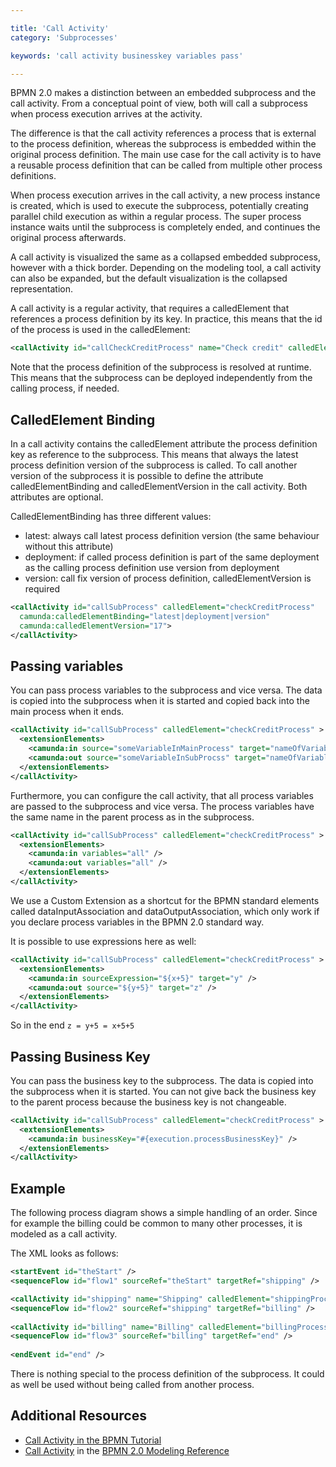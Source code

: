 ```yaml
---

title: 'Call Activity'
category: 'Subprocesses'

keywords: 'call activity businesskey variables pass'

---
```



BPMN 2.0 makes a distinction between an embedded subprocess and the call activity. From a conceptual point of view, both will call a subprocess when process execution arrives at the activity.

The difference is that the call activity references a process that is external to the process definition, whereas the subprocess is embedded within the original process definition. The main use case for the call activity is to have a reusable process definition that can be called from multiple other process definitions.

When process execution arrives in the call activity, a new process instance is created, which is  used to execute the subprocess, potentially creating parallel child execution as within a regular process. The super process instance  waits until the subprocess is completely ended, and continues the original process afterwards.

<div data-bpmn-diagram="implement/call-activity"></div>

A call activity is visualized the same as a collapsed embedded subprocess, however with a thick border. Depending on the modeling tool, a call activity can also be expanded, but the default visualization is the collapsed representation.

A call activity is a regular activity, that requires a calledElement that references a process definition by its key. In practice, this means that the id of the process is used in the calledElement:

```xml
<callActivity id="callCheckCreditProcess" name="Check credit" calledElement="checkCreditProcess" />    
```

Note that the process definition of the subprocess is resolved at runtime. This means that the subprocess can be deployed independently from the calling process, if needed.


## CalledElement Binding

In a call activity contains the calledElement attribute the process definition key as reference to the subprocess. This means that always the latest process definition version of the subprocess is called.
To call another version of the subprocess it is possible to define the attribute calledElementBinding and calledElementVersion in the call activity. Both attributes are optional.

CalledElementBinding has three different values:

*   latest: always call latest process definition version (the same behaviour without this attribute)
* 	deployment: if called process definition is part of the same deployment as the calling process definition use version from deployment
*   version: call fix version of process definition, calledElementVersion is required

```xml
<callActivity id="callSubProcess" calledElement="checkCreditProcess"
  camunda:calledElementBinding="latest|deployment|version"
  camunda:calledElementVersion="17">
</callActivity>
```


## Passing variables

You can pass process variables to the subprocess and vice versa. The data is copied into the subprocess when it is started and copied back into the main process when it ends.

```xml
<callActivity id="callSubProcess" calledElement="checkCreditProcess" >
  <extensionElements>
    <camunda:in source="someVariableInMainProcess" target="nameOfVariableInSubProcess" />
    <camunda:out source="someVariableInSubProcss" target="nameOfVariableInMainProcess" />
  </extensionElements>
</callActivity>
```

Furthermore, you can configure the call activity, that all process variables are passed to the subprocess and vice versa. The process variables have the same name in the parent process as in the subprocess.

```xml
<callActivity id="callSubProcess" calledElement="checkCreditProcess" >
  <extensionElements>
    <camunda:in variables="all" />
    <camunda:out variables="all" />
  </extensionElements>
</callActivity>
```

We use a Custom Extension as a shortcut for the BPMN standard elements called dataInputAssociation and dataOutputAssociation, which only work if you declare process variables in the BPMN 2.0 standard way.

It is possible to use expressions here as well:

```xml
<callActivity id="callSubProcess" calledElement="checkCreditProcess" >
  <extensionElements>
    <camunda:in sourceExpression="${x+5}" target="y" />
    <camunda:out source="${y+5}" target="z" />
  </extensionElements>
</callActivity>
```

So in the end `z = y+5 = x+5+5`


## Passing Business Key

You can pass the business key to the subprocess. The data is copied into the subprocess when it is started. You can not give back the business key to the parent process because the business key is not changeable.

```xml
<callActivity id="callSubProcess" calledElement="checkCreditProcess" >
  <extensionElements>
    <camunda:in businessKey="#{execution.processBusinessKey}" />
  </extensionElements>
</callActivity>
```


## Example

The following process diagram shows a simple handling of an order. Since for example the billing could be common to many other processes, it is modeled as a call activity.

<div data-bpmn-diagram="implement/call-activity"></div>

The XML looks as follows:

```xml
<startEvent id="theStart" />
<sequenceFlow id="flow1" sourceRef="theStart" targetRef="shipping" />

<callActivity id="shipping" name="Shipping" calledElement="shippingProcess" />
<sequenceFlow id="flow2" sourceRef="shipping" targetRef="billing" />
    
<callActivity id="billing" name="Billing" calledElement="billingProcess" />
<sequenceFlow id="flow3" sourceRef="billing" targetRef="end" />
       
<endEvent id="end" />
```

There is nothing special to the process definition of the subprocess. It could as well be used without being called from another process. 	


## Additional Resources

*   [Call Activity in the BPMN Tutorial](http://camunda.org/design/reference.html#!/activities/callactivity)
*   [Call Activity](http://camunda.org/bpmn/reference.html#activities-call-activity) in the [BPMN 2.0 Modeling Reference](http://camunda.org/bpmn/reference.html)

